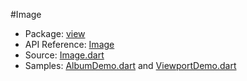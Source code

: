 #Image

* Package: [view](api:)
* API Reference: [Image](api:view)
* Source: [Image.dart](source:lib/src/view)
* Samples: [AlbumDemo.dart](source:example/gesture) and [ViewportDemo.dart](source:example/viewport)